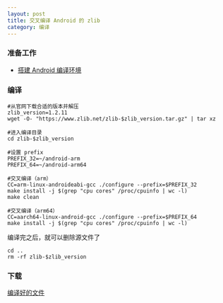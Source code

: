 ```yaml
---
layout: post
title: 交叉编译 Android 的 zlib
category: 编译
---
```


### 准备工作
- [搭建 Android 编译环境][android-environment]

### 编译
```shell
#从官网下载合适的版本并解压
zlib_version=1.2.11
wget -O- "https://www.zlib.net/zlib-$zlib_version.tar.gz" | tar xz

#进入编译目录
cd zlib-$zlib_version

#设置 prefix
PREFIX_32=~/android-arm
PREFIX_64=~/android-arm64

#交叉编译（arm）
CC=arm-linux-androideabi-gcc ./configure --prefix=$PREFIX_32
make install -j $(grep "cpu cores" /proc/cpuinfo | wc -l)
make clean

#交叉编译（arm64）
CC=aarch64-linux-android-gcc ./configure --prefix=$PREFIX_64
make install -j $(grep "cpu cores" /proc/cpuinfo | wc -l)
```

编译完之后，就可以删除源文件了
```shell
cd ..
rm -rf zlib-$zlib_version
```

### 下载
[编译好的文件](/assets/android-zlib.tar.gz)

[android-environment]: /编译/2019/11/22/android-environment.html